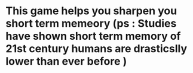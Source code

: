 # This game helps you sharpen you short term memeory (ps : Studies have shown short term memory of 21st century humans are drasticslly lower than ever before ) 
